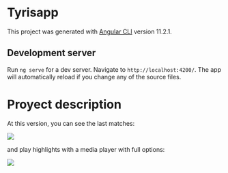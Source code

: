 # Tyrisapp

This project was generated with [Angular CLI](https://github.com/angular/angular-cli) version 11.2.1.

## Development server

Run `ng serve` for a dev server. Navigate to `http://localhost:4200/`. The app will automatically reload if you change any of the source files.

#

# Proyect description

At this version, you can see the last matches:

![](/tyrisapp/src/assets/readme/home.jpg)

and play highlights with a media player with full options:

![](/tyrisapp/src/assets/readme/player.jpg)
